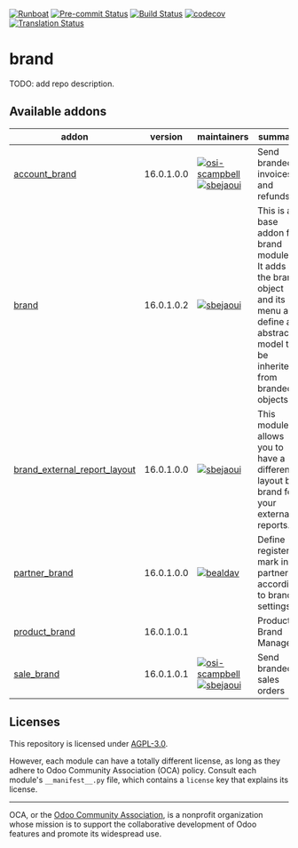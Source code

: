 
[![Runboat](https://img.shields.io/badge/runboat-Try%20me-875A7B.png)](https://runboat.odoo-community.org/builds?repo=OCA/brand&target_branch=16.0)
[![Pre-commit Status](https://github.com/OCA/brand/actions/workflows/pre-commit.yml/badge.svg?branch=16.0)](https://github.com/OCA/brand/actions/workflows/pre-commit.yml?query=branch%3A16.0)
[![Build Status](https://github.com/OCA/brand/actions/workflows/test.yml/badge.svg?branch=16.0)](https://github.com/OCA/brand/actions/workflows/test.yml?query=branch%3A16.0)
[![codecov](https://codecov.io/gh/OCA/brand/branch/16.0/graph/badge.svg)](https://codecov.io/gh/OCA/brand)
[![Translation Status](https://translation.odoo-community.org/widgets/brand-16-0/-/svg-badge.svg)](https://translation.odoo-community.org/engage/brand-16-0/?utm_source=widget)

<!-- /!\ do not modify above this line -->

# brand

TODO: add repo description.

<!-- /!\ do not modify below this line -->

<!-- prettier-ignore-start -->

[//]: # (addons)

Available addons
----------------
addon | version | maintainers | summary
--- | --- | --- | ---
[account_brand](account_brand/) | 16.0.1.0.0 | [![osi-scampbell](https://github.com/osi-scampbell.png?size=30px)](https://github.com/osi-scampbell) [![sbejaoui](https://github.com/sbejaoui.png?size=30px)](https://github.com/sbejaoui) | Send branded invoices and refunds
[brand](brand/) | 16.0.1.0.2 | [![sbejaoui](https://github.com/sbejaoui.png?size=30px)](https://github.com/sbejaoui) | This is a base addon for brand modules. It adds the brand object and its menu and define an abstract model to be inherited from branded objects
[brand_external_report_layout](brand_external_report_layout/) | 16.0.1.0.0 | [![sbejaoui](https://github.com/sbejaoui.png?size=30px)](https://github.com/sbejaoui) | This module allows you to have a different layout by brand for your external reports.
[partner_brand](partner_brand/) | 16.0.1.0.0 | [![bealdav](https://github.com/bealdav.png?size=30px)](https://github.com/bealdav) | Define registered mark in partners according to brand settings
[product_brand](product_brand/) | 16.0.1.0.1 |  | Product Brand Manager
[sale_brand](sale_brand/) | 16.0.1.0.1 | [![osi-scampbell](https://github.com/osi-scampbell.png?size=30px)](https://github.com/osi-scampbell) [![sbejaoui](https://github.com/sbejaoui.png?size=30px)](https://github.com/sbejaoui) | Send branded sales orders

[//]: # (end addons)

<!-- prettier-ignore-end -->

## Licenses

This repository is licensed under [AGPL-3.0](LICENSE).

However, each module can have a totally different license, as long as they adhere to Odoo Community Association (OCA)
policy. Consult each module's `__manifest__.py` file, which contains a `license` key
that explains its license.

----
OCA, or the [Odoo Community Association](http://odoo-community.org/), is a nonprofit
organization whose mission is to support the collaborative development of Odoo features
and promote its widespread use.
